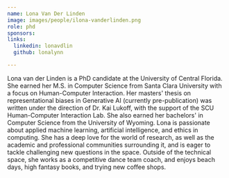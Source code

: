 ```yaml
---
name: Lona Van Der Linden
image: images/people/ilona-vanderlinden.png
role: phd
sponsors: 
links:
  linkedin: lonavdlin
  github: lonalynn

---
```


Lona van der Linden is a PhD candidate at the University of Central Florida. She earned her M.S. in Computer Science from Santa Clara University with a focus on Human-Computer Interaction. Her masters' thesis on representational biases in Generative AI (currently pre-publication) was written under the direction of Dr. Kai Lukoff, with the support of the SCU Human-Computer Interaction Lab. She also earned her bachelors' in Computer Science from the University of Wyoming. Lona is passionate about applied machine learning, artificial intelligence, and ethics in computing. She has a deep love for the world of research, as well as the academic and professional communities surrounding it, and is eager to tackle challenging new questions in the space. Outside of the technical space, she works as a competitive dance team coach, and enjoys beach days, high fantasy books, and trying new coffee shops.